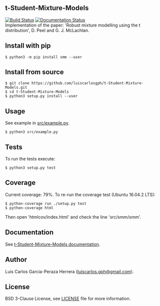 t-Student-Mixture-Models
------------------------
[![Build Status](https://travis-ci.org/luiscarlosgph/t-Student-Mixture-Models.svg?branch=master)](https://travis-ci.org/luiscarlosgph/t-Student-Mixture-Models)
[![Documentation Status](https://readthedocs.org/projects/t-student-mixture-models/badge/?version=latest)](http://t-student-mixture-models.readthedocs.io/en/latest/?badge=latest)  
Implementation of the paper: 'Robust mixture modelling using the t distribution', D. Peel and G. J. McLachlan.

<!--
Dependencies
------------
* scikit-learn v0.18.1
* numpy v1.11.0
* scipy v0.19.0
* setuptools v36.0.1
-->

Install with pip
----------------
```
$ python3 -m pip install smm --user
```

Install from source
-------------------
```
$ git clone https://github.com/luiscarlosgph/t-Student-Mixture-Models.git
$ cd t-Student-Mixture-Models
$ python3 setup.py install --user
```

Usage
-----
See example in [src/example.py](src/example.py). 
```
$ python3 src/example.py
```

Tests
-----
To run the tests execute:
```
$ python3 setup.py test
```

Coverage
--------
Current coverage: 79%.
To re-run the coverage test (Ubuntu 16.04.2 LTS):
```
$ python-coverage run ./setup.py test
$ python-coverage html
```
Then open 'htmlcov/index.html' and check the line 'src/smm/smm'.

Documentation
-------------
See [t-Student-Mixture-Models documentation](http://t-student-mixture-models.readthedocs.io/en/latest).

Author
------
Luis Carlos Garcia-Peraza Herrera (luiscarlos.gph@gmail.com).

License
-------
BSD 3-Clause License, see [LICENSE](https://github.com/luiscarlosgph/t-Student-Mixture-Models/blob/master/LICENSE) file for more information.

